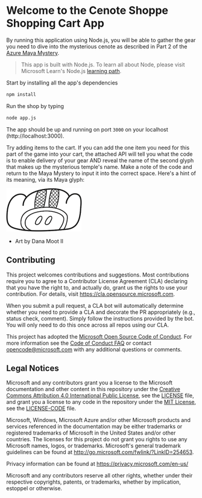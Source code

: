 # Welcome to the Cenote Shoppe Shopping Cart App

By running this application using Node.js, you will be able to gather the gear you need to dive into the mysterious cenote as described in Part 2 of the [Azure Maya Mystery](https://aka.ms/AzureMayaMystery).

> This app is built with Node.js. To learn all about Node, please visit Microsoft Learn's Node.js [learning path](https://docs.microsoft.com/en-gb/learn/paths/build-javascript-applications-nodejs/?WT.mc_id=mayamystery-github-chnoring).

Start by installing all the app's dependencies

```bash
npm install
```

Run the shop by typing

```bash
node app.js
```

The app should be up and running on port `3000` on your localhost (http://localhost:3000).

Try adding items to the cart. If you can add the one item you need for this part of the game into your cart, the attached API will tell you what the code is to enable delivery of your gear AND reveal the name of the second glyph that makes up the mysterious temple's name. Make a note of the code and return to the Maya Mystery to input it into the correct space. Here's a hint of its meaning, via its Maya glyph:

![yax](yax.png)

-   Art by Dana Moot II

## Contributing

This project welcomes contributions and suggestions. Most contributions require you to agree to a
Contributor License Agreement (CLA) declaring that you have the right to, and actually do, grant us
the rights to use your contribution. For details, visit https://cla.opensource.microsoft.com.

When you submit a pull request, a CLA bot will automatically determine whether you need to provide
a CLA and decorate the PR appropriately (e.g., status check, comment). Simply follow the instructions
provided by the bot. You will only need to do this once across all repos using our CLA.

This project has adopted the [Microsoft Open Source Code of Conduct](https://opensource.microsoft.com/codeofconduct/).
For more information see the [Code of Conduct FAQ](https://opensource.microsoft.com/codeofconduct/faq/) or
contact [opencode@microsoft.com](mailto:opencode@microsoft.com) with any additional questions or comments.

## Legal Notices

Microsoft and any contributors grant you a license to the Microsoft documentation and other content
in this repository under the [Creative Commons Attribution 4.0 International Public License](https://creativecommons.org/licenses/by/4.0/legalcode),
see the [LICENSE](LICENSE) file, and grant you a license to any code in the repository under the [MIT License](https://opensource.org/licenses/MIT), see the
[LICENSE-CODE](LICENSE-CODE) file.

Microsoft, Windows, Microsoft Azure and/or other Microsoft products and services referenced in the documentation
may be either trademarks or registered trademarks of Microsoft in the United States and/or other countries.
The licenses for this project do not grant you rights to use any Microsoft names, logos, or trademarks.
Microsoft's general trademark guidelines can be found at http://go.microsoft.com/fwlink/?LinkID=254653.

Privacy information can be found at https://privacy.microsoft.com/en-us/

Microsoft and any contributors reserve all other rights, whether under their respective copyrights, patents,
or trademarks, whether by implication, estoppel or otherwise.
